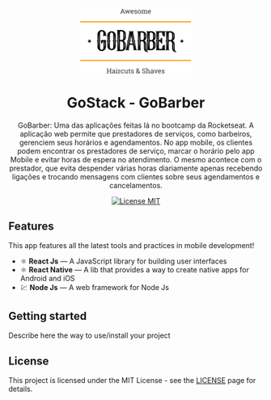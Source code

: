 
<h1 align="center">
<br>
  <img src="https://github.com/GilsondaGama/GoStack11-GoBarber/blob/master/github/logoL.svg" alt="GoBarber" width="220">
<br>
<br>
GoStack - GoBarber
</h1>

<p align="center">GoBarber: Uma das aplicações feitas lá no bootcamp da Rocketseat.
  A aplicação web permite que prestadores de serviços, como barbeiros, gerenciem seus horários e agendamentos.
  No app mobile, os clientes podem encontrar os prestadores de serviço, marcar o horário pelo app Mobile e evitar horas de espera no atendimento.
  O mesmo acontece com o prestador, que evita despender várias horas diariamente apenas recebendo ligações e trocando mensagens com clientes sobre seus agendamentos e cancelamentos.
</p>

<p align="center">
  <a href="https://opensource.org/licenses/MIT">
    <img src="https://img.shields.io/badge/License-MIT-blue.svg" alt="License MIT">
  </a>
</p>

## Features
[//]: # (Add the features of your project here:)
This app features all the latest tools and practices in mobile development!

- ⚛️ **React Js** — A JavaScript library for building user interfaces
- ⚛️ **React Native** — A lib that provides a way to create native apps for Android and iOS
- 💹 **Node Js** — A web framework for Node Js

## Getting started

Describe here the way to use/install your project


## License

This project is licensed under the MIT License - see the [LICENSE](https://opensource.org/licenses/MIT) page for details.
